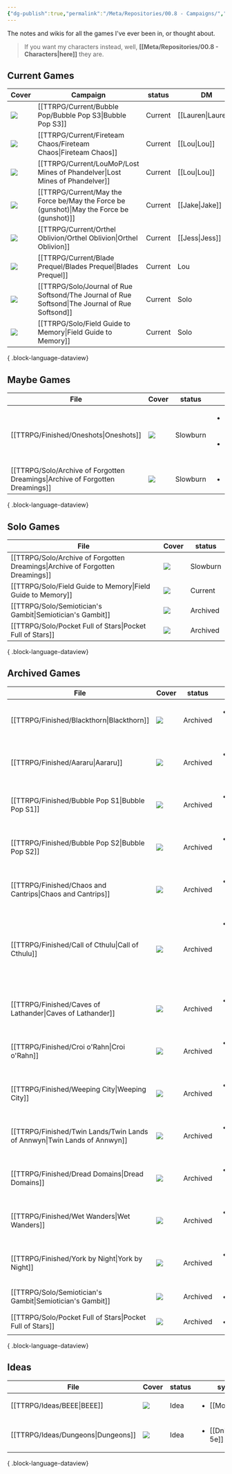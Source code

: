 ```yaml
---
{"dg-publish":true,"permalink":"/Meta/Repositories/00.8 - Campaigns/","contentClasses":"cards cards-2-3 cards-cover table-max cards-cols-6"}
---
```



The notes and wikis for all the games I've ever been in, or thought about.

> If you want my characters instead, well, **[[Meta/Repositories/00.8 - Characters\|here]]** they are.

## Current Games
| Cover                                                                                              | Campaign                                                                                           | status  | DM                 | Character                        |
| -------------------------------------------------------------------------------------------------- | -------------------------------------------------------------------------------------------------- | ------- | ------------------ | -------------------------------- |
| ![](https://cdnb.artstation.com/p/assets/images/images/004/726/701/4k/daniel-dociu-dunepage03.jpg) | [[TTRPG/Current/Bubble Pop/Bubble Pop S3\|Bubble Pop S3]]                                       | Current | [[Lauren\|Lauren]] | [[Quinn Marston\|Quinn Marston]] |
| ![](https://i.pinimg.com/564x/09/eb/2b/09eb2bf221f4e94f99755eab81f0482f.jpg)                       | [[TTRPG/Current/Fireteam Chaos/Fireteam Chaos\|Fireteam Chaos]]                                 | Current | [[Lou\|Lou]]       | [[Idle-112\|Idle-112]]           |
| ![](https://i.pinimg.com/564x/56/9a/ae/569aae3dea2f16ecbaadff44eba32205.jpg)                       | [[TTRPG/Current/LouMoP/Lost Mines of Phandelver\|Lost Mines of Phandelver]]                     | Current | [[Lou\|Lou]]       | [[Osmo\|Osmo]]                   |
| ![](https://i.pinimg.com/564x/b1/03/15/b103150178d5aaf6d6aafe31e044897e.jpg)                       | [[TTRPG/Current/May the Force be/May the Force be (gunshot)\|May the Force be (gunshot)]]       | Current | [[Jake\|Jake]]     | [[Ki-On\|Ki-On]]                 |
| ![](https://i.pinimg.com/564x/bc/bf/6b/bcbf6baf2293682af1b352eea6652ce6.jpg)                       | [[TTRPG/Current/Orthel Oblivion/Orthel Oblivion\|Orthel Oblivion]]                              | Current | [[Jess\|Jess]]     | [[Odessa\|Odessa]]               |
| ![](https://i.pinimg.com/564x/b7/d8/e6/b7d8e64295d26c4e200b1e720eaf3817.jpg)                       | [[TTRPG/Current/Blade Prequel/Blades Prequel\|Blades Prequel]]                                  | Current | Lou                | Armand Silver                    |
| ![](https://images.unsplash.com/photo-1519417836265-a245dc27ef52)                                  | [[TTRPG/Solo/Journal of Rue Softsond/The Journal of Rue Softsond\|The Journal of Rue Softsond]] | Current | Solo               | Rue                              |
| ![](https://img.itch.zone/aW1nLzU0OTMzMjYuanBn/original/kyHZ5K.jpg)                                | [[TTRPG/Solo/Field Guide to Memory\|Field Guide to Memory]]                                     | Current | Solo               | Dr Hallow                        |

{ .block-language-dataview}

## Maybe Games
| File                                                                             | Cover                                                                                                                                                                                                       | status   | system                                                                          | DM |
| -------------------------------------------------------------------------------- | ----------------------------------------------------------------------------------------------------------------------------------------------------------------------------------------------------------- | -------- | ------------------------------------------------------------------------------- | -- |
| [[TTRPG/Finished/Oneshots\|Oneshots]]                                         | ![](\-)                                                                                                                                                                                                     | Slowburn | <ul><li>[[Pathfinder 2e\\|Pathfinder 2e]]</li><li>[[DnD 5e\\|DnD 5e]]</li></ul> | \- |
| [[TTRPG/Solo/Archive of Forgotten Dreamings\|Archive of Forgotten Dreamings]] | ![](https://c10.patreonusercontent.com/4/patreon-media/p/post/65632985/d51303e51177466890fee84666ba10a1/eyJ3Ijo2MjB9/1.jpg?token-time=1699401600&token-hash=i78SZpzd_hegl2vyBX4d_wTXUmBp6CZqXXQRJsT-4nA%3D) | Slowburn | <ul><li>solo</li></ul>                                                          | \- |

{ .block-language-dataview}

## Solo Games
| File                                                                             | Cover                                                                                                                                                                                                       | status   |
| -------------------------------------------------------------------------------- | ----------------------------------------------------------------------------------------------------------------------------------------------------------------------------------------------------------- | -------- |
| [[TTRPG/Solo/Archive of Forgotten Dreamings\|Archive of Forgotten Dreamings]] | ![](https://c10.patreonusercontent.com/4/patreon-media/p/post/65632985/d51303e51177466890fee84666ba10a1/eyJ3Ijo2MjB9/1.jpg?token-time=1699401600&token-hash=i78SZpzd_hegl2vyBX4d_wTXUmBp6CZqXXQRJsT-4nA%3D) | Slowburn |
| [[TTRPG/Solo/Field Guide to Memory\|Field Guide to Memory]]                   | ![](https://img.itch.zone/aW1nLzU0OTMzMjYuanBn/original/kyHZ5K.jpg)                                                                                                                                         | Current  |
| [[TTRPG/Solo/Semiotician's Gambit\|Semiotician's Gambit]]                     | ![](https://i.pinimg.com/564x/35/f9/dd/35f9dd17c5eb09a8fb946b5cae4eae83.jpg)                                                                                                                                | Archived |
| [[TTRPG/Solo/Pocket Full of Stars\|Pocket Full of Stars]]                     | ![](https://img.itch.zone/aW1hZ2UvMzk2MDMxLzI5MDE5OTMucG5n/347x500/ZMGZhi.png)                                                                                                                              | Archived |

{ .block-language-dataview}

## Archived Games
| File                                                                        | Cover                                                                          | status   | system                                                      | DM               | Character              |
| --------------------------------------------------------------------------- | ------------------------------------------------------------------------------ | -------- | ----------------------------------------------------------- | ---------------- | ---------------------- |
| [[TTRPG/Finished/Blackthorn\|Blackthorn]]                                | ![](\-)                                                                        | Archived | <ul><li>[[DnD 5e\\|DnD 5e]]</li></ul>                       | \-               | \-                     |
| [[TTRPG/Finished/Aararu\|Aararu]]                                        | ![](\-)                                                                        | Archived | <ul><li>[[DnD 5e\\|DnD 5e]]</li></ul>                       | \-               | \-                     |
| [[TTRPG/Finished/Bubble Pop S1\|Bubble Pop S1]]                          | ![](\-)                                                                        | Archived | <ul><li>[[DnD 5e\\|DnD 5e]]</li></ul>                       | \-               | \-                     |
| [[TTRPG/Finished/Bubble Pop S2\|Bubble Pop S2]]                          | ![](\-)                                                                        | Archived | <ul><li>[[DnD 5e\\|DnD 5e]]</li></ul>                       | \-               | \-                     |
| [[TTRPG/Finished/Chaos and Cantrips\|Chaos and Cantrips]]                | ![](\-)                                                                        | Archived | <ul><li>[[DnD 5e\\|DnD 5e]]</li></ul>                       | \-               | \-                     |
| [[TTRPG/Finished/Call of Cthulu\|Call of Cthulu]]                        | ![](\-)                                                                        | Archived | <ul><li>[[Call of Cthulu 5e\\|Call of Cthulu 5e]]</li></ul> | \-               | \-                     |
| [[TTRPG/Finished/Caves of Lathander\|Caves of Lathander]]                | ![](\-)                                                                        | Archived | <ul><li>[[DnD 5e\\|DnD 5e]]</li></ul>                       | \-               | \-                     |
| [[TTRPG/Finished/Croi o'Rahn\|Croi o'Rahn]]                              | ![](\-)                                                                        | Archived | <ul><li>[[DnD 5e\\|DnD 5e]]</li></ul>                       | \-               | \-                     |
| [[TTRPG/Finished/Weeping City\|Weeping City]]                            | ![](\-)                                                                        | Archived | <ul><li>[[DnD 5e\\|DnD 5e]]</li></ul>                       | \-               | \-                     |
| [[TTRPG/Finished/Twin Lands/Twin Lands of Annwyn\|Twin Lands of Annwyn]] | ![](https://i.pinimg.com/564x/4f/e6/b1/4fe6b15674a642725814be9611dfa39b.jpg)   | Archived | <ul><li>[[DnD 5e\\|DnD 5e]]</li></ul>                       | [[Kerry\|Kerry]] | [[Rattovim\|Rattovim]] |
| [[TTRPG/Finished/Dread Domains\|Dread Domains]]                          | ![](\-)                                                                        | Archived | <ul><li>[[DnD 5e\\|DnD 5e]]</li></ul>                       | \-               | \-                     |
| [[TTRPG/Finished/Wet Wanders\|Wet Wanders]]                              | ![](\-)                                                                        | Archived | <ul><li>[[DnD 5e\\|DnD 5e]]</li></ul>                       | \-               | \-                     |
| [[TTRPG/Finished/York by Night\|York by Night]]                          | ![](\-)                                                                        | Archived | <ul><li>[[VtM 5e\\|VtM 5e]]</li></ul>                       | \-               | \-                     |
| [[TTRPG/Solo/Semiotician's Gambit\|Semiotician's Gambit]]                | ![](https://i.pinimg.com/564x/35/f9/dd/35f9dd17c5eb09a8fb946b5cae4eae83.jpg)   | Archived | <ul><li>solo</li></ul>                                      | \-               | \-                     |
| [[TTRPG/Solo/Pocket Full of Stars\|Pocket Full of Stars]]                | ![](https://img.itch.zone/aW1hZ2UvMzk2MDMxLzI5MDE5OTMucG5n/347x500/ZMGZhi.png) | Archived | <ul><li>solo</li></ul>                                      | \-               | \-                     |

{ .block-language-dataview}

## Ideas
| File                                  | Cover   | status | system                                |
| ------------------------------------- | ------- | ------ | ------------------------------------- |
| [[TTRPG/Ideas/BEEE\|BEEE]]         | ![](\-) | Idea   | <ul><li>[[MotW\\|MotW]]</li></ul>     |
| [[TTRPG/Ideas/Dungeons\|Dungeons]] | ![](\-) | Idea   | <ul><li>[[DnD 5e\\|DnD 5e]]</li></ul> |

{ .block-language-dataview}



